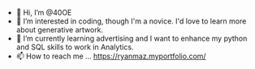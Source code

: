 - 👋 Hi, I’m @40OE
- 👀 I’m interested in coding, though I'm a novice. I'd love to learn more about generative artwork.
- 🌱 I’m currently learning advertising and I want to enhance my python and SQL skills to work in Analytics.
- 📫 How to reach me ... https://ryanmaz.myportfolio.com/

<!---
40OE/40OE is a ✨ special ✨ repository because its `README.md` (this file) appears on your GitHub profile.
You can click the Preview link to take a look at your changes.
--->
